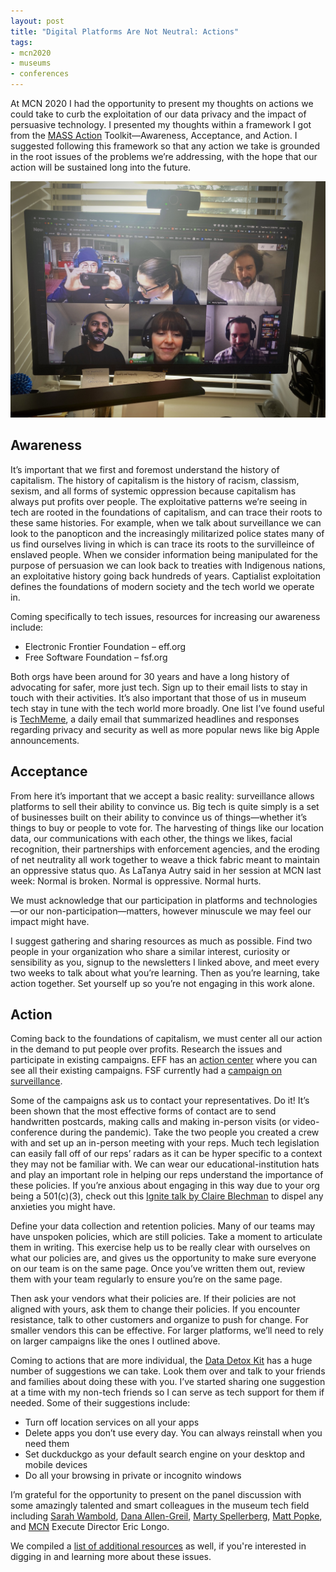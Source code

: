 ```yaml
---
layout: post
title: "Digital Platforms Are Not Neutral: Actions"
tags:
- mcn2020
- museums
- conferences
---
```

At MCN 2020 I had the opportunity to present my thoughts on actions we could take to curb the exploitation of our data privacy and the impact of persuasive technology. I presented my thoughts within a framework I got from the [MASS Action](https://www.museumaction.org) Toolkit—Awareness, Acceptance, and Action. I suggested following this framework so that any action we take is grounded in the root issues of the problems we’re addressing, with the hope that our action will be sustained long into the future.

![The six presenters of the MCN panel discussion on a Google Hangouts tiled screen during a planning call](/images/posts/platforms-are-not-neutral-team.jpeg)

## Awareness
It’s important that we first and foremost understand the history of capitalism. The history of capitalism is the history of racism, classism, sexism, and all forms of systemic oppression because capitalism has always put profits over people. The exploitative patterns we’re seeing in tech are rooted in the foundations of capitalism, and can trace their roots to these same histories. For example, when we talk about surveillance we can look to the panopticon and the increasingly militarized police states many of us find ourselves living in which is can trace its roots to the survilleince of enslaved people. When we consider information being manipulated for the purpose of persuasion we can look back to treaties with Indigenous nations, an exploitative history going back hundreds of years. Captialist exploitation defines the foundations of modern society and the tech world we operate in.

Coming specifically to tech issues, resources for increasing our awareness include:

* Electronic Frontier Foundation – eff.org
* Free Software Foundation – fsf.org

Both orgs have been around for 30 years and have a long history of advocating for safer, more just tech. Sign up to their email lists to stay in touch with their activities. It’s also important that those of us in museum tech stay in tune with the tech world more broadly. One list I’ve found useful is [TechMeme](techmeme.com), a daily email that summarized headlines and responses regarding privacy and security as well as more popular news like big Apple announcements.

## Acceptance
From here it’s important that we accept a basic reality: surveillance allows platforms to sell their ability to convince us. Big tech is quite simply is a set of businesses built on their ability to convince us of things—whether it’s things to buy or people to vote for. The harvesting of things like our location data, our communications with each other, the things we likes, facial recognition, their partnerships with enforcement agencies, and the eroding of net neutrality all work together to weave a thick fabric meant to maintain an oppressive status quo. As LaTanya Autry said in her session at MCN last week: Normal is broken. Normal is oppressive. Normal hurts.

We must acknowledge that our participation in platforms and technologies—or our non-participation—matters, however minuscule we may feel our impact might have.

I suggest gathering and sharing resources as much as possible. Find two people in your organization who share a similar interest, curiosity or sensibility as you, signup to the newsletters I linked above, and meet every two weeks to talk about what you’re learning. Then as you’re learning, take action together. Set yourself up so you’re not engaging in this work alone.

## Action
Coming back to the foundations of capitalism, we must center all our action in the demand to put people over profits. Research the issues and participate in existing campaigns. EFF has an [action center](https://act.eff.org/) where you can see all their existing campaigns. FSF currently had a [campaign on surveillance](https://www.fsf.org/campaigns/campaigns-summaries#surveillance).

Some of the campaigns ask us to contact your representatives. Do it! It’s been shown that the most effective forms of contact are to send handwritten postcards, making calls and making in-person visits (or video-conference during the pandemic). Take the two people you created a crew with and set up an in-person meeting with your reps. Much tech legislation can easily fall off of our reps’ radars as it can be hyper specific to a context they may not be familiar with. We can wear our educational-institution hats and play an important role in helping our reps understand the importance of these policies. If you’re anxious about engaging in this way due to your org being a 501(c)(3), check out this [Ignite talk by Claire Blechman](https://www.youtube.com/watch?v=2xh6ZtRk2bU) to dispel any anxieties you might have.

Define your data collection and retention policies. Many of our teams may have unspoken policies, which are still policies. Take a moment to articulate them in writing. This exercise help us to be really clear with ourselves on what our policies are, and gives us the opportunity to make sure everyone on our team is on the same page. Once you’ve written them out, review them with your team regularly to ensure you’re on the same page.

Then ask your vendors what their policies are. If their policies are not aligned with yours, ask them to change their policies. If you encounter resistance, talk to other customers and organize to push for change. For smaller vendors this can be effective. For larger platforms, we’ll need to rely on larger campaigns like the ones I outlined above.

Coming to actions that are more individual, the [Data Detox Kit](https://datadetoxkit.org/en/home/) has a huge number of suggestions we can take. Look them over and talk to your friends and families about doing these with you. I’ve started sharing one suggestion at a time with my non-tech friends so I can serve as tech support for them if needed. Some of their suggestions include:

* Turn off location services on all your apps
* Delete apps you don’t use every day. You can always reinstall when you need them
* Set duckduckgo as your default search engine on your desktop and mobile devices
* Do all your browsing in private or incognito windows

I’m grateful for the opportunity to present on the panel discussion with some amazingly talented and smart colleagues in the museum tech field including [Sarah Wambold](https://swambold.com), [Dana Allen-Greil](https://danamus.es), [Marty Spellerberg](https://spellerberg.org), [Matt Popke](https://twitter.com/polackio), and [MCN](https://www.mcn.edu) Execute Director Eric Longo.

We compiled a [list of additional resources](https://docs.google.com/document/d/1RBZC9xX90QtqKzvUWQaSkZaAPV7nHmfAjNYTF0-8IQM/edit) as well, if you're interested in digging in and learning more about these issues.
